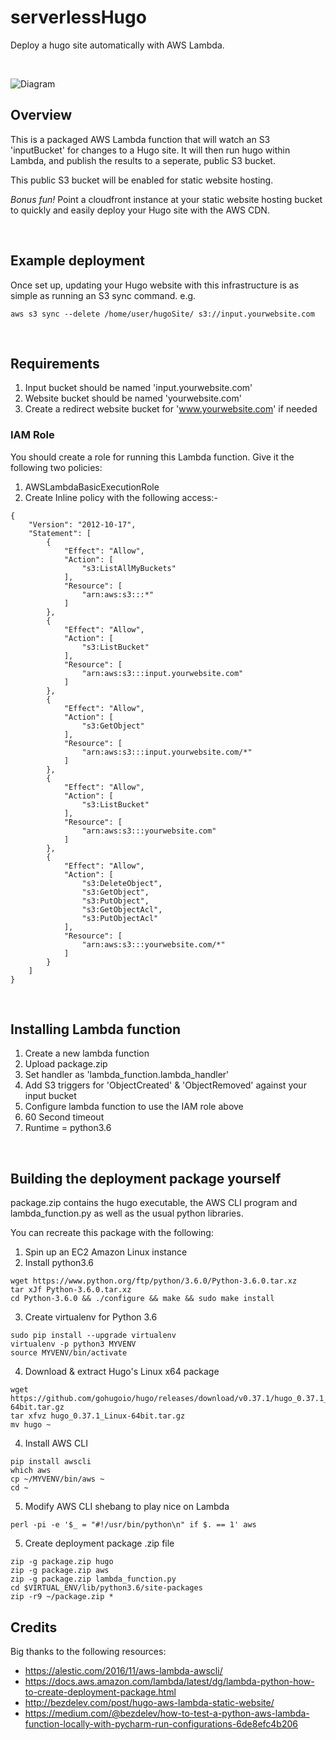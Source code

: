 # serverlessHugo
Deploy a hugo site automatically with AWS Lambda. 

&nbsp;

![Diagram](https://raw.githubusercontent.com/richstokes/serverlessHugo/master/diagram.png)

## Overview
This is a packaged AWS Lambda function that will watch an S3 'inputBucket' for changes to a Hugo site. It will then run hugo within Lambda, and publish the results to a seperate, public S3 bucket.

This public S3 bucket will be enabled for static website hosting.

*Bonus fun!* Point a cloudfront instance at your static website hosting bucket to quickly and easily deploy your Hugo site with the AWS CDN.

&nbsp;

## Example deployment
Once set up, updating your Hugo website with this infrastructure is as simple as running an S3 sync command. e.g.

`aws s3 sync --delete /home/user/hugoSite/ s3://input.yourwebsite.com`


&nbsp;
## Requirements
1. Input bucket should be named 'input.yourwebsite.com'
2. Website bucket should be named 'yourwebsite.com'
3. Create a redirect website bucket for 'www.yourwebsite.com' if needed



### IAM Role
You should create a role for running this Lambda function. Give it the following two policies:

1. AWSLambdaBasicExecutionRole
2. Create Inline policy with the following access:-
```
{
    "Version": "2012-10-17",
    "Statement": [
        {
            "Effect": "Allow",
            "Action": [
                "s3:ListAllMyBuckets"
            ],
            "Resource": [
                "arn:aws:s3:::*"
            ]
        },
        {
            "Effect": "Allow",
            "Action": [
                "s3:ListBucket"
            ],
            "Resource": [
                "arn:aws:s3:::input.yourwebsite.com"
            ]
        },
        {
            "Effect": "Allow",
            "Action": [
                "s3:GetObject"
            ],
            "Resource": [
                "arn:aws:s3:::input.yourwebsite.com/*"
            ]
        },
        {
            "Effect": "Allow",
            "Action": [
                "s3:ListBucket"
            ],
            "Resource": [
                "arn:aws:s3:::yourwebsite.com"
            ]
        },
        {
            "Effect": "Allow",
            "Action": [
                "s3:DeleteObject",
                "s3:GetObject",
                "s3:PutObject",
                "s3:GetObjectAcl",
                "s3:PutObjectAcl"
            ],
            "Resource": [
                "arn:aws:s3:::yourwebsite.com/*"
            ]
        }
    ]
}
```
&nbsp;

## Installing Lambda function
1. Create a new lambda function
2. Upload package.zip
3. Set handler as 'lambda_function.lambda_handler'
3. Add S3 triggers for 'ObjectCreated' & 'ObjectRemoved' against your input bucket
3. Configure lambda function to use the IAM role above
4. 60 Second timeout
5. Runtime = python3.6

&nbsp;

## Building the deployment package yourself
package.zip contains the hugo executable, the AWS CLI program and lambda_function.py as well as the usual python libraries. 

You can recreate this package with the following:
&nbsp;

1. Spin up an EC2 Amazon Linux instance
2. Install python3.6
```
wget https://www.python.org/ftp/python/3.6.0/Python-3.6.0.tar.xz
tar xJf Python-3.6.0.tar.xz
cd Python-3.6.0 && ./configure && make && sudo make install
```
3. Create virtualenv for Python 3.6
```
sudo pip install --upgrade virtualenv
virtualenv -p python3 MYVENV
source MYVENV/bin/activate
```
4. Download & extract Hugo's Linux x64 package
```
wget https://github.com/gohugoio/hugo/releases/download/v0.37.1/hugo_0.37.1_Linux-64bit.tar.gz
tar xfvz hugo_0.37.1_Linux-64bit.tar.gz
mv hugo ~
```
4. Install AWS CLI
```
pip install awscli
which aws
cp ~/MYVENV/bin/aws ~
cd ~
```
5. Modify AWS CLI shebang to play nice on Lambda
```
perl -pi -e '$_ = "#!/usr/bin/python\n" if $. == 1' aws
```

5. Create deployment package .zip file
```
zip -g package.zip hugo
zip -g package.zip aws
zip -g package.zip lambda_function.py
cd $VIRTUAL_ENV/lib/python3.6/site-packages
zip -r9 ~/package.zip *
```

## Credits
Big thanks to the following resources: 
* https://alestic.com/2016/11/aws-lambda-awscli/
* https://docs.aws.amazon.com/lambda/latest/dg/lambda-python-how-to-create-deployment-package.html
* http://bezdelev.com/post/hugo-aws-lambda-static-website/
* https://medium.com/@bezdelev/how-to-test-a-python-aws-lambda-function-locally-with-pycharm-run-configurations-6de8efc4b206


